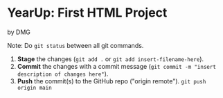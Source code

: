 # YearUp: First HTML Project

by DMG


Note: Do `git status` between all git commands.
1. **Stage** the changes (`git add .` or `git add insert-filename-here`).
2. **Commit** the changes with a commit message (`git commit -m "insert description of changes here"`).
3. **Push** the commit(s) to the GitHub repo ("origin remote"). `git push origin main`
